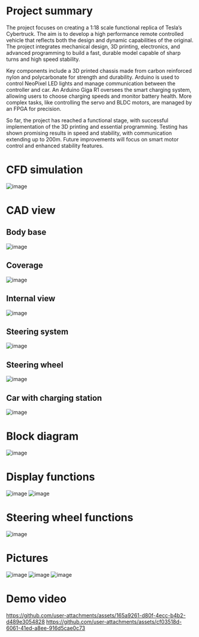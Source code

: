 # Project summary
The project focuses on creating a 1:18 scale functional replica of Tesla’s Cybertruck. The aim is to develop a high performance remote controlled vehicle that reflects both the design and dynamic capabilities of the original. 
The project integrates mechanical design, 3D printing, electronics, and advanced programming to build a fast, durable model capable of sharp turns and high speed stability.

Key components include a 3D printed chassis made from carbon reinforced nylon and polycarbonate for strength and durability. Arduino is used to control NeoPixel LED lights and manage communication between the controller and car. 
An Arduino Giga R1 oversees the smart charging system, allowing users to choose charging speeds and monitor battery health. More complex tasks, like controlling the servo and BLDC motors, are managed by an FPGA for precision.

So far, the project has reached a functional stage, with successful implementation of the 3D printing and essential programming. Testing has shown promising results in speed and stability, with communication extending up to 200m. 
Future improvements will focus on smart motor control and enhanced stability features.

# CFD simulation
![image](https://github.com/user-attachments/assets/f38150b7-9c77-4f69-a048-2dfe445abbdd)

# CAD view
## Body base
![image](https://github.com/user-attachments/assets/93f8b6a1-253e-4fbc-81f9-b2aac579a38f)

## Coverage
![image](https://github.com/user-attachments/assets/6c0aa803-be73-4ed2-b4a9-df7e6498c770)

## Internal view
![image](https://github.com/user-attachments/assets/d3eb2ec6-d19b-429f-a796-86b86c52518b)

## Steering system
![image](https://github.com/user-attachments/assets/2c2c91ff-6a4a-4361-9cef-74173e965216)

## Steering wheel
![image](https://github.com/user-attachments/assets/05d5914e-670c-4751-9ac7-0e34cc592271)

## Car with charging station
![image](https://github.com/user-attachments/assets/24a57e5c-9c75-4d84-a0f5-347cad3bf845)


# Block diagram
![image](https://github.com/user-attachments/assets/24961266-67ca-4d24-9576-1f86ac9fad50)

# Display functions
![image](https://github.com/user-attachments/assets/37732fca-63c4-4761-846b-8e509b9b5751)
![image](https://github.com/user-attachments/assets/58743201-4ade-4a29-b34e-3736632b1ab2)

# Steering wheel functions
![image](https://github.com/user-attachments/assets/ec3b96d5-747e-42eb-bc73-41369fe5e420)

# Pictures
![image](https://github.com/user-attachments/assets/9e6787d7-70be-4250-920a-6dccedbcb69b)
![image](https://github.com/user-attachments/assets/dbfe4920-4f43-440f-b62a-bd5eeca086ac)
![image](https://github.com/user-attachments/assets/3a157aa7-b5bb-4132-8214-64b8828762a4)

# Demo video
https://github.com/user-attachments/assets/165a9261-d80f-4ecc-b4b2-d489e3054828
https://github.com/user-attachments/assets/cf03518d-6061-41ed-a8ee-916d5cae0c73




